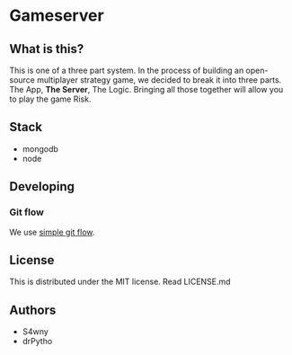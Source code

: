 # Gameserver

What is this? 
--------------
This is one of a three part system. In the process of building an open-source multiplayer strategy game, we decided to break it into three parts. The App, **The Server**, The Logic. Bringing all those together will allow you to play the game Risk. 


Stack
-----

 - mongodb
 - node


Developing
----------

### Git flow

We use [simple git flow](https://gist.github.com/jbenet/ee6c9ac48068889b0912).


License
--------
This is distributed under the MIT license. Read LICENSE.md

Authors
--------
- S4wny
- drPytho
